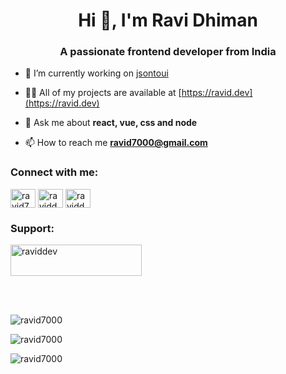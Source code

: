 <h1 align="center">Hi 👋, I'm Ravi Dhiman</h1>
<h3 align="center">A passionate frontend developer from India</h3>

- 🔭 I’m currently working on [jsontoui](https://github.com/ravid7000/jsontoui)

- 👨‍💻 All of my projects are available at [https://ravid.dev](https://ravid.dev)

- 💬 Ask me about **react, vue, css and node**

- 📫 How to reach me **ravid7000@gmail.com**



<h3 align="left">Connect with me:</h3>
<p align="left">
<a href="https://codepen.io/ravid7000" target="blank"><img align="center" src="https://cdn.jsdelivr.net/npm/simple-icons@3.0.1/icons/codepen.svg" alt="ravid7000" height="30" width="40" /></a>
<a href="https://twitter.com/raviddev" target="blank"><img align="center" src="https://cdn.jsdelivr.net/npm/simple-icons@3.0.1/icons/twitter.svg" alt="raviddev" height="30" width="40" /></a>
<a href="https://linkedin.com/in/raviddev" target="blank"><img align="center" src="https://cdn.jsdelivr.net/npm/simple-icons@3.0.1/icons/linkedin.svg" alt="raviddev" height="30" width="40" /></a>
</p>

<h3>Support:</h3>
<p>
  <a href="https://www.buymeacoffee.com/raviddev">
    <img src="https://cdn.buymeacoffee.com/buttons/v2/default-yellow.png" height="50" width="210" alt="raviddev" /></a>
</p><br><br>

<p>
  <img src="https://github-readme-stats.vercel.app/api/top-langs?username=ravid7000&show_icons=true&locale=en&layout=compact" alt="ravid7000" />
</p>
<p>
  <img src="https://github-readme-stats.vercel.app/api?username=ravid7000&show_icons=true&locale=en" alt="ravid7000" />
</p>
<p>
  <img src="https://github-readme-streak-stats.herokuapp.com/?user=ravid7000&" alt="ravid7000" />
</p>
